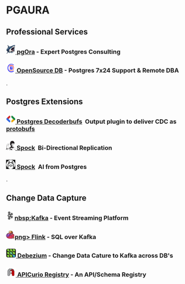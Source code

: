 # PGAURA

## Professional Services
### [<img height=25 width25 src=pgora.jpg>&nbsp;pgOra](https://pgora.com) - Expert Postgres Consulting
### [<img height=25 width=25 src=osdb.jpg>&nbsp;OpenSource DB](https://opensource-db.com) - Postgres 7x24 Support & Remote DBA
.
## Postgres Extensions
### [<img height=25 width25 src=protobufs.jpg>&nbsp;Postgres Decoderbufs](https://github.com/debezium/postgres-decoderbufs)&nbsp;&nbsp;Output plugin to deliver CDC as [protobufs](https://protobuf.dev)
### [<img height=25 width25 src=spock.jpg>&nbsp;Spock](https://github.com/pgedge/spock)&nbsp;&nbsp;Bi-Directional Replication
### [<img height=25 width25 src=ollama.jpg>&nbsp;Spock](https://github.com/timescaledb/pgai)&nbsp;&nbsp;AI from Postgres

.
## Change Data Capture
### [<img height=25 width25 src=kafka.jpg>nbsp;Kafka](https://kafka.apache.org) - Event Streaming Platform
### [<img height=25 width25 src=flink.jpg>png>&nbsp;Flink](https://flink.apache.org) - SQL over Kafka
### [<img height=25 width25 src=debezium.jpg>&nbsp;Debezium](https://debezium.io) - Change Data Cature to Kafka across DB's
### [<img height=25 width25 src=apicurio.jpg>&nbsp;APICurio Registry](https://www.apicur.io/registry/) - An API/Schema Registry


